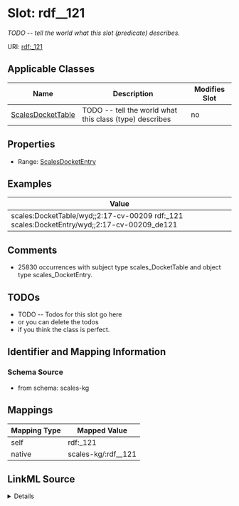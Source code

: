 

# Slot: rdf__121


_TODO -- tell the world what this slot (predicate) describes._





URI: [rdf:_121](http://www.w3.org/1999/02/22-rdf-syntax-ns#_121)



<!-- no inheritance hierarchy -->





## Applicable Classes

| Name | Description | Modifies Slot |
| --- | --- | --- |
| [ScalesDocketTable](../classes/ScalesDocketTable.md) | TODO -- tell the world what this class (type) describes |  no  |







## Properties

* Range: [ScalesDocketEntry](../classes/ScalesDocketEntry.md)






## Examples

| Value |
| --- |
| scales:DocketTable/wyd;;2:17-cv-00209 rdf:_121 scales:DocketEntry/wyd;;2:17-cv-00209_de121 |

## Comments

* 25830 occurrences with subject type scales_DocketTable and object type scales_DocketEntry.

## TODOs

* TODO -- Todos for this slot go here
* or you can delete the todos
* if you think the class is perfect.

## Identifier and Mapping Information







### Schema Source


* from schema: scales-kg




## Mappings

| Mapping Type | Mapped Value |
| ---  | ---  |
| self | rdf:_121 |
| native | scales-kg/:rdf__121 |




## LinkML Source

<details>
```yaml
name: rdf__121
description: TODO -- tell the world what this slot (predicate) describes.
todos:
- TODO -- Todos for this slot go here
- or you can delete the todos
- if you think the class is perfect.
comments:
- 25830 occurrences with subject type scales_DocketTable and object type scales_DocketEntry.
examples:
- value: scales:DocketTable/wyd;;2:17-cv-00209 rdf:_121 scales:DocketEntry/wyd;;2:17-cv-00209_de121
from_schema: scales-kg
rank: 1000
slot_uri: rdf:_121
alias: rdf__121
domain_of:
- scales_DocketTable
range: scales_DocketEntry

```
</details>
